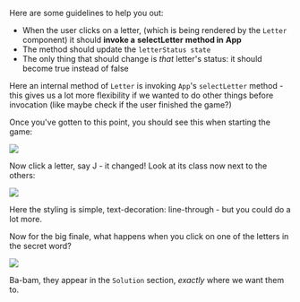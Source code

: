 
Here are some guidelines to help you out:

  

-   When the user clicks on a letter, (which is being rendered by the `Letter` component) it should **invoke a** **selectLetter** **method in** **App**
-   The method should update the `letterStatus state` 
-   The only thing that should change is _that_ letter's status: it should become true instead of false


Here an internal method of `Letter` is invoking `App`'s `selectLetter` method - this gives us a lot more flexibility if we wanted to do other things before invocation (like maybe check if the user finished the game?)

  

Once you've gotten to this point, you should see this when starting the game:

  

![](.guides/img/toDo-2.png)


Now click a letter, say J - it changed! Look at its class now next to the others:

  

![](.guides/img/toDo-3.png)


Here the styling is simple, text-decoration: line-through - but you could do a lot more.

  

Now for the big finale, what happens when you click on one of the letters in the secret word?

  

![](.guides/img/toDo-4.png)


  

  

Ba-bam, they appear in the `Solution` section, _exactly_ where we want them to.